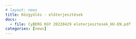 ```yaml
---
# layout: news
title: Közgyűlés - előterjesztések
docs:
  - file: CyBERG KGY 20220429 eloterjesztesek_HU-EN.pdf
categories: [news]
---
```

